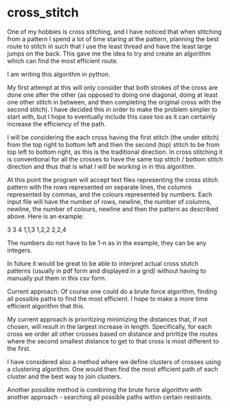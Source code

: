 # cross_stitch

One of my hobbies is cross stitching, and I have noticed that when stitching from a pattern I spend a lot of time staring at the pattern, planning the best route to stitch in such that I use the least thread and have the least large jumps on the back. This gave me the idea to try and create an algorithm which can find the most efficient route.

I am writing this algorithm in python.

My first attempt at this will only consider that both strokes of the cross are done one after the other (as opposed to doing one diagonal, doing at least one other stitch in between, and then completing the original cross with the second stitch). I have decided this in order to make the problem simpler to start with, but I hope to eventually include this case too as it can certainly increase the efficiency of the path.

I will be considering the each cross having the first stitch (the under stitch) from the top right to bottom left and then the second (top) stitch to be from top left to bottom right, as this is the traditional direction. In cross stitching it is conventional for all the crosses to have the same top stitch / bottom stitch direction and thus that is what I will be working in in this algorithm.

At this point the program will accept text files representing the cross stitch pattern with the rows represented on separate lines, the columns represented by commas, and the colours represented by numbers. 
Each input file will have the number of rows, newline, the number of columns, newline, the number of colours, newline and then the pattern as described above. Here is an example:

3
3
4
1,1,3
1,2,2
2,2,4

The numbers do not have to be 1-n as in the example, they can be any integers.

In future it would be great to be able to interpret actual cross stutch patterns (usually in pdf form and displayed in a grid) without having to manually put them in this csv form.


Current approach:
Of course one could do a brute force algorithm, finding all possible paths to find the most efficient. I hope to make a more time efficient algorithm that this.

My current approach is prioritizing minimizing the distances that, if not chosen, will result in the largest increase in length. Specifically, for each cross we order all other crosses based on distance and priritize the routes where the second smallest distance to get to that cross is most different to the first.

I have considered also a method where we define clusters of crosses using a clustering algorithm. One would then find the most efficient path of each cluster and the best way to join clusters.

Another possible method is combining the brute force algorithm with another approach - searching all possible paths within certain restraints.
